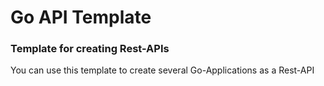 # Go API Template
### Template for creating Rest-APIs

You can use this template to create several Go-Applications as a Rest-API
